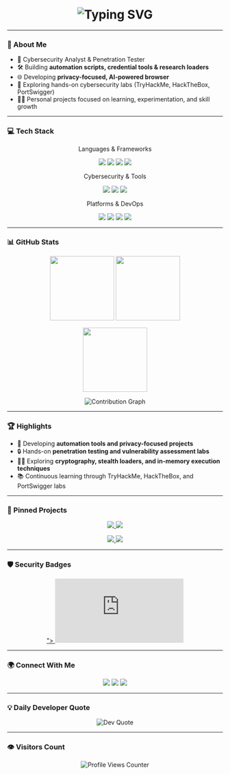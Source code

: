 <!-- Profile README -->

<h1 align="center"> 
  <img src="https://readme-typing-svg.herokuapp.com?font=Fira+Code&size=28&duration=3000&pause=1000&color=00F79D&center=true&vCenter=true&width=700&lines=Hi+👋,+I'm+Dada;Cybersecurity+Analyst;Penetration+Tester;Developer+of+Privacy+Tools;Automation+Scripts+Builder" alt="Typing SVG" />
</h1>

---

### 🎯 About Me
- 🔐 Cybersecurity Analyst & Penetration Tester  
- 🛠️ Building **automation scripts, credential tools & research loaders**  
- 🌐 Developing **privacy-focused, AI-powered browser**  
- 📖 Exploring hands-on cybersecurity labs (TryHackMe, HackTheBox, PortSwigger)  
- 🧑‍💻 Personal projects focused on learning, experimentation, and skill growth  

---

### 💻 Tech Stack

<p align="center">Languages & Frameworks</p>
<p align="center">
  <img src="https://img.shields.io/badge/Python-3776AB?style=for-the-badge&logo=python&logoColor=white" />
  <img src="https://img.shields.io/badge/C++-00599C?style=for-the-badge&logo=cplusplus&logoColor=white" />
  <img src="https://img.shields.io/badge/Rust-000000?style=for-the-badge&logo=rust&logoColor=white" />
  <img src="https://img.shields.io/badge/JavaScript-F7DF1E?style=for-the-badge&logo=javascript&logoColor=black" />
</p>

<p align="center">Cybersecurity & Tools</p>
<p align="center">
  <img src="https://img.shields.io/badge/Burp%20Suite-FF6F00?style=for-the-badge&logo=burpsuite&logoColor=white" />
  <img src="https://img.shields.io/badge/Wireshark-1679A7?style=for-the-badge&logo=wireshark&logoColor=white" />
  <img src="https://img.shields.io/badge/Metasploit-2E8B57?style=for-the-badge&logo=metasploit&logoColor=white" />
</p>

<p align="center">Platforms & DevOps</p>
<p align="center">
  <img src="https://img.shields.io/badge/AWS-232F3E?style=for-the-badge&logo=amazonaws&logoColor=white" />
  <img src="https://img.shields.io/badge/Linux-FCC624?style=for-the-badge&logo=linux&logoColor=black" />
  <img src="https://img.shields.io/badge/Docker-2496ED?style=for-the-badge&logo=docker&logoColor=white" />
  <img src="https://img.shields.io/badge/Git-F05032?style=for-the-badge&logo=git&logoColor=white" />
</p>

---

### 📊 GitHub Stats

<p align="center">
  <img src="https://github-readme-stats.vercel.app/api?username=M41N-CH4R4C73R&show_icons=true&theme=tokyonight" height="150"/>
  <img src="https://streak-stats.demolab.com?user=M41N-CH4R4C73R&theme=tokyonight&hide_border=false" height="150"/>
</p>

<p align="center">
  <img src="https://github-readme-stats.vercel.app/api/top-langs/?username=M41N-CH4R4C73R&layout=compact&theme=tokyonight" height="150"/>
</p>

<p align="center">
  <img src="https://github-readme-activity-graph.vercel.app/graph?username=M41N-CH4R4C73R&theme=tokyo-night" alt="Contribution Graph"/>
</p>

---

### 🏆 Highlights
- 🚀 Developing **automation tools and privacy-focused projects**  
- 🔒 Hands-on **penetration testing and vulnerability assessment labs**  
- 🧑‍💻 Exploring **cryptography, stealth loaders, and in-memory execution techniques**  
- 📚 Continuous learning through TryHackMe, HackTheBox, and PortSwigger labs  

---

### 📌 Pinned Projects

<p align="center">
  <a href="https://github.com/M41N-CH4R4C73R/credential-hunter">
    <img src="https://github-readme-stats.vercel.app/api/pin/?username=M41N-CH4R4C73R&repo=credential-hunter&theme=tokyonight" />
  </a>
  <a href="https://github.com/M41N-CH4R4C73R/stealth-loader">
    <img src="https://github-readme-stats.vercel.app/api/pin/?username=M41N-CH4R4C73R&repo=stealth-loader&theme=tokyonight" />
  </a>
</p>

<p align="center">
  <a href="https://github.com/M41N-CH4R4C73R/ai-browser">
    <img src="https://github-readme-stats.vercel.app/api/pin/?username=M41N-CH4R4C73R&repo=ai-browser&theme=tokyonight" />
  </a>
  <a href="https://github.com/M41N-CH4R4C73R/ctf-labs">
    <img src="https://github-readme-stats.vercel.app/api/pin/?username=M41N-CH4R4C73R&repo=ctf-labs&theme=tokyonight" />
  </a>
</p>

---

### 🛡️ Security Badges

<p align="center">
  <a href="https://tryhackme.com/p/M41NxxCH4R4C73R<img width="450" height="46" alt="image" src="https://github.com/user-attachments/assets/6395b619-3189-4461-bfcc-a972c087026e" />
">
    <iframe src="https://tryhackme.com/api/v2/badges/public-profile?userPublicId=4203095" style='border:none;'></iframe>
  </a>
</p>

---

### 🌍 Connect With Me
<p align="center">
  <a href="https://www.linkedin.com/comm/mynetwork/discovery-see-all?usecase=PEOPLE_FOLLOWS&followMember=dada-lateef"><img src="https://img.shields.io/badge/LinkedIn-%230A66C2.svg?style=for-the-badge&logo=linkedin&logoColor=white"/></a>
  <a href="YOUR_TWITTER"><img src="https://img.shields.io/badge/Twitter-%23000000.svg?style=for-the-badge&logo=x&logoColor=white"/></a>
  <a href="dadalateef.com"><img src="https://img.shields.io/badge/Portfolio-%23FF4088.svg?style=for-the-badge&logo=google-chrome&logoColor=white"/></a>
</p>

---

### 💡 Daily Developer Quote
<p align="center">
  <img src="https://quotes-github-readme.vercel.app/api?type=horizontal&theme=radical" alt="Dev Quote"/>
</p>

---

### 👁️ Visitors Count
<p align="center">
  <img src="https://komarev.com/ghpvc/?username=M41N-CH4R4C73R&style=flat-square&color=00F79D" alt="Profile Views Counter"/>
</p>
